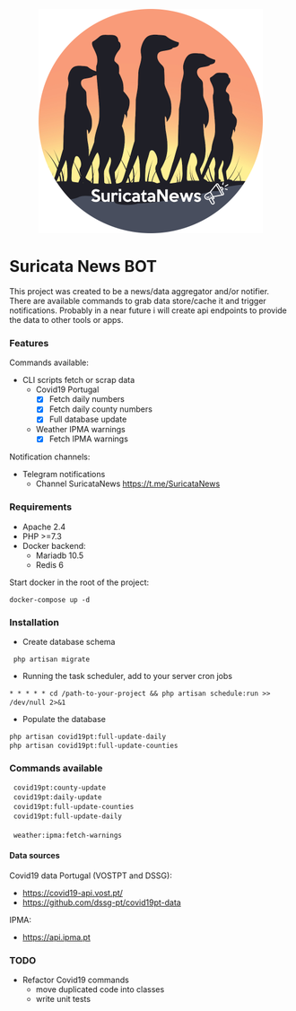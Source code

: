 <p align="center">
    <img src="public/assets/logo.png" width="400" height="400" alt="SuricataNews logo">
</p>


# Suricata News BOT

This project was created to be a news/data aggregator and/or notifier. 
There are available commands to grab data store/cache it and trigger notifications. Probably in a near future i will create api endpoints to provide the data to other tools or apps.

### Features

Commands available:
- CLI scripts fetch or scrap data
    - Covid19 Portugal
        - [x] Fetch daily numbers
        - [x] Fetch daily county numbers
        - [x] Full database update
    - Weather IPMA warnings
        - [x] Fetch IPMA warnings

Notification channels:
- Telegram notifications
  - Channel SuricataNews https://t.me/SuricataNews

### Requirements

- Apache 2.4
- PHP >=7.3
- Docker backend:
    - Mariadb 10.5
    - Redis 6

Start docker in the root of the project:

```
docker-compose up -d 
```

### Installation

- Create database schema
```
 php artisan migrate
```

- Running the task scheduler, add to your server cron jobs
```
* * * * * cd /path-to-your-project && php artisan schedule:run >> /dev/null 2>&1
```

- Populate the database
```
php artisan covid19pt:full-update-daily
php artisan covid19pt:full-update-counties
```

### Commands available

```sh
 covid19pt:county-update         
 covid19pt:daily-update          
 covid19pt:full-update-counties  
 covid19pt:full-update-daily 
  
 weather:ipma:fetch-warnings
```

#### Data sources

Covid19 data Portugal (VOSTPT and DSSG):
- https://covid19-api.vost.pt/
- https://github.com/dssg-pt/covid19pt-data

IPMA:
- https://api.ipma.pt

### TODO

- Refactor Covid19 commands
  - move duplicated code into classes
  - write unit tests
